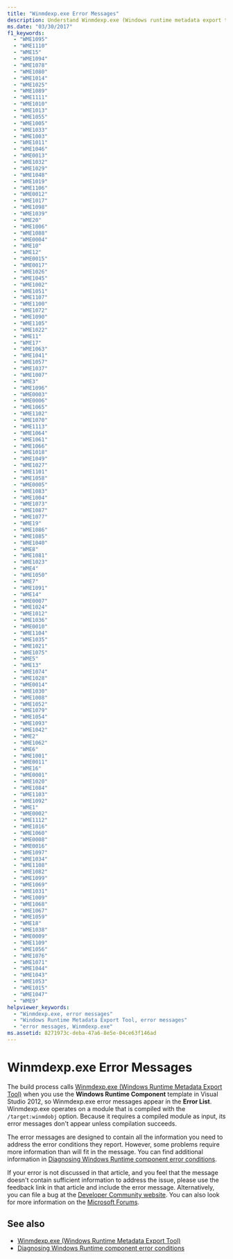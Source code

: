 ```yaml
---
title: "Winmdexp.exe Error Messages"
description: Understand Winmdexp.exe (Windows runtime metadata export tool) error messages, which only appear during the build process if .NET compilation succeeds.
ms.date: "03/30/2017"
f1_keywords: 
  - "WME1095"
  - "WME1110"
  - "WME15"
  - "WME1094"
  - "WME1078"
  - "WME1080"
  - "WME1014"
  - "WME1025"
  - "WME1089"
  - "WME1111"
  - "WME1010"
  - "WME1013"
  - "WME1055"
  - "WME1005"
  - "WME1033"
  - "WME1003"
  - "WME1011"
  - "WME1046"
  - "WME0013"
  - "WME1032"
  - "WME1029"
  - "WME1048"
  - "WME1019"
  - "WME1106"
  - "WME0012"
  - "WME1017"
  - "WME1098"
  - "WME1039"
  - "WME20"
  - "WME1006"
  - "WME1088"
  - "WME0004"
  - "WME10"
  - "WME12"
  - "WME0015"
  - "WME0017"
  - "WME1026"
  - "WME1045"
  - "WME1002"
  - "WME1051"
  - "WME1107"
  - "WME1100"
  - "WME1072"
  - "WME1090"
  - "WME1105"
  - "WME1022"
  - "WME11"
  - "WME17"
  - "WME1063"
  - "WME1041"
  - "WME1057"
  - "WME1037"
  - "WME1007"
  - "WME3"
  - "WME1096"
  - "WME0003"
  - "WME0006"
  - "WME1065"
  - "WME1102"
  - "WME1070"
  - "WME1113"
  - "WME1064"
  - "WME1061"
  - "WME1066"
  - "WME1018"
  - "WME1049"
  - "WME1027"
  - "WME1101"
  - "WME1058"
  - "WME0005"
  - "WME1083"
  - "WME1004"
  - "WME1073"
  - "WME1087"
  - "WME1077"
  - "WME19"
  - "WME1086"
  - "WME1085"
  - "WME1040"
  - "WME8"
  - "WME1081"
  - "WME1023"
  - "WME4"
  - "WME1050"
  - "WME7"
  - "WME1091"
  - "WME14"
  - "WME0007"
  - "WME1024"
  - "WME1012"
  - "WME1036"
  - "WME0010"
  - "WME1104"
  - "WME1035"
  - "WME1021"
  - "WME1075"
  - "WME5"
  - "WME13"
  - "WME1074"
  - "WME1028"
  - "WME0014"
  - "WME1030"
  - "WME1008"
  - "WME1052"
  - "WME1079"
  - "WME1054"
  - "WME1093"
  - "WME1042"
  - "WME2"
  - "WME1062"
  - "WME6"
  - "WME1001"
  - "WME0011"
  - "WME16"
  - "WME0001"
  - "WME1020"
  - "WME1084"
  - "WME1103"
  - "WME1092"
  - "WME1"
  - "WME0002"
  - "WME1112"
  - "WME1016"
  - "WME1060"
  - "WME0008"
  - "WME0016"
  - "WME1097"
  - "WME1034"
  - "WME1108"
  - "WME1082"
  - "WME1099"
  - "WME1069"
  - "WME1031"
  - "WME1009"
  - "WME1068"
  - "WME1067"
  - "WME1059"
  - "WME18"
  - "WME1038"
  - "WME0009"
  - "WME1109"
  - "WME1056"
  - "WME1076"
  - "WME1071"
  - "WME1044"
  - "WME1043"
  - "WME1053"
  - "WME1015"
  - "WME1047"
  - "WME9"
helpviewer_keywords: 
  - "Winmdexp.exe, error messages"
  - "Windows Runtime Metadata Export Tool, error messages"
  - "error messages, Winmdexp.exe"
ms.assetid: 8271973c-deba-47a6-8e5e-04ce63f146ad
---
```

# Winmdexp.exe Error Messages
The build process calls [Winmdexp.exe (Windows Runtime Metadata Export Tool)](winmdexp-exe-windows-runtime-metadata-export-tool.md) when you use the **Windows Runtime Component** template in Visual Studio 2012, so Winmdexp.exe error messages appear in the **Error List**. Winmdexp.exe operates on a module that is compiled with the `/target:winmdobj` option. Because it requires a compiled module as input, its error messages don't appear unless compilation succeeds.  
  
 The error messages are designed to contain all the information you need to address the error conditions they report. However, some problems require more information than will fit in the message. You can find additional information in [Diagnosing Windows Runtime component error conditions](https://docs.microsoft.com/previous-versions/hh977010(v=vs.110)).  
  
 If your error is not discussed in that article, and you feel that the message doesn't contain sufficient information to address the issue, please use the feedback link in that article and include the error message. Alternatively, you can file a bug at the [Developer Community website](https://developercommunity.visualstudio.com/). You can also look for more information on the [Microsoft Forums](https://social.msdn.microsoft.com/Forums/).  
  
## See also

- [Winmdexp.exe (Windows Runtime Metadata Export Tool)](winmdexp-exe-windows-runtime-metadata-export-tool.md)
- [Diagnosing Windows Runtime component error conditions](https://docs.microsoft.com/previous-versions/hh977010(v=vs.110))
